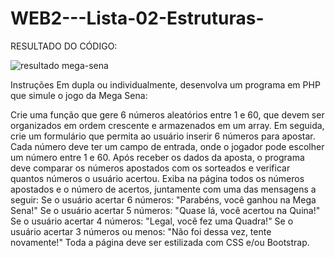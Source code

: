 # WEB2---Lista-02-Estruturas-
RESULTADO DO CÓDIGO:

![resultado mega-sena](https://github.com/user-attachments/assets/e4fbc525-67e2-4258-b97b-191d8cd9c4a2)


Instruções
Em dupla ou individualmente, desenvolva um programa em PHP que simule o jogo da Mega Sena:

Crie uma função que gere 6 números aleatórios entre 1 e 60, que devem ser organizados em ordem crescente e armazenados em um array.
Em seguida, crie um formulário que permita ao usuário inserir 6 números para apostar. Cada número deve ter um campo de entrada, onde o jogador pode escolher um número entre 1 e 60.
Após receber os dados da aposta, o programa deve comparar os números apostados com os sorteados e verificar quantos números o usuário acertou.
Exiba na página todos os números apostados e o número de acertos, juntamente com uma das mensagens a seguir:
Se o usuário acertar 6 números: "Parabéns, você ganhou na Mega Sena!"
Se o usuário acertar 5 números: "Quase lá, você acertou na Quina!"
Se o usuário acertar 4 números: "Legal, você fez uma Quadra!"
Se o usuário acertar 3 números ou menos: "Não foi dessa vez, tente novamente!"
Toda a página deve ser estilizada com CSS e/ou Bootstrap.

